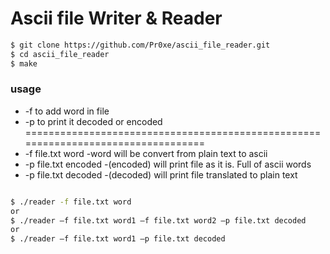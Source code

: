 # Ascii file Writer & Reader

```sh
$ git clone https://github.com/Pr0xe/ascii_file_reader.git
$ cd ascii_file_reader
$ make 
```
### usage 
* -f to add word in file 
* -p to print it decoded or encoded 
==================================================================================
* -f file.txt word    -word will be convert from plain text to ascii
* -p file.txt encoded -(encoded) will print file as it is. Full of ascii words
* -p file.txt decoded -(decoded) will print file translated to plain text

```sh

$ ./reader -f file.txt word 
or
$ ./reader –f file.txt word1 –f file.txt word2 –p file.txt decoded
or
$ ./reader –f file.txt word1 –p file.txt decoded
